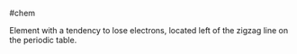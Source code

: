 #chem 

Element with a tendency to lose electrons, located left of the zigzag line on the periodic table.